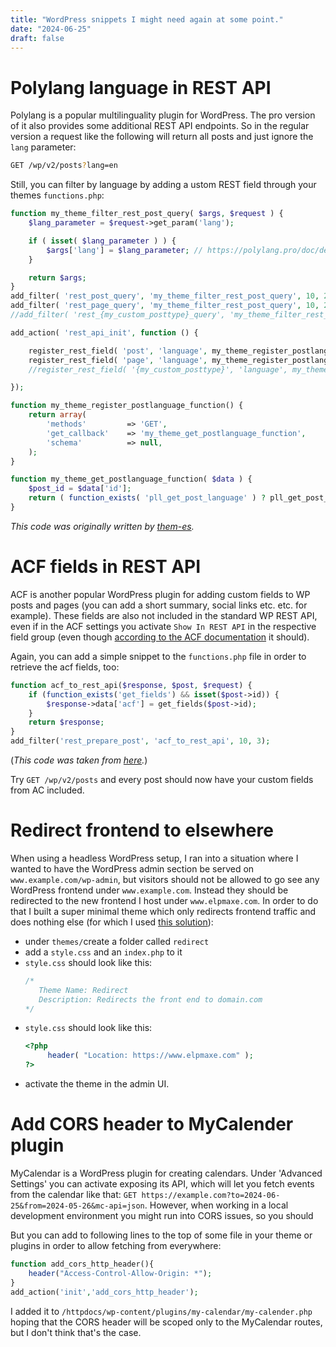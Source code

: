 ```yaml
---
title: "WordPress snippets I might need again at some point."
date: "2024-06-25"
draft: false
---
```


# Polylang language in REST API

Polylang is a popular multilinguality plugin for WordPress. The pro version of it also provides some additional REST API endpoints. So in the regular version a request like the following will return all posts and just ignore the `lang` parameter:

```sh
GET /wp/v2/posts?lang=en
```

Still, you can filter by language by adding a ustom REST field through your themes `functions.php`:

```php
function my_theme_filter_rest_post_query( $args, $request ) {
	$lang_parameter = $request->get_param('lang');

	if ( isset( $lang_parameter ) ) {
		$args['lang'] = $lang_parameter; // https://polylang.pro/doc/developpers-how-to/#query
	}

	return $args;
}
add_filter( 'rest_post_query', 'my_theme_filter_rest_post_query', 10, 2 );
add_filter( 'rest_page_query', 'my_theme_filter_rest_post_query', 10, 2 );
//add_filter( 'rest_{my_custom_posttype}_query', 'my_theme_filter_rest_post_query', 10, 2 ); // Custom posttype

add_action( 'rest_api_init', function () {

	register_rest_field( 'post', 'language', my_theme_register_postlanguage_function() );
	register_rest_field( 'page', 'language', my_theme_register_postlanguage_function() );
	//register_rest_field( '{my_custom_posttype}', 'language', my_theme_register_postlanguage_function() ); // Optional: Custom posttype

});

function my_theme_register_postlanguage_function() {
	return array(
		'methods'         => 'GET',
		'get_callback'    => 'my_theme_get_postlanguage_function',
		'schema'          => null,
	);
}

function my_theme_get_postlanguage_function( $data ) {
	$post_id = $data['id'];
	return ( function_exists( 'pll_get_post_language' ) ? pll_get_post_language( $post_id ) : null );
}
```

_This code was originally written by [them-es](https://gist.github.com/them-es/3ab1aa674fdb1829a3079f09559c8614)._

# ACF fields in REST API

ACF is another popular WordPress plugin for adding custom fields to WP posts and pages (you can add a short summary, social links etc. etc. for example). These fields are also not included in the standard WP REST API, even if in the ACF settings you activate `Show In REST API` in the respective field group (even though [according to the ACF documentation](https://www.advancedcustomfields.com/resources/wp-rest-api-integration/) it should).

Again, you can add a simple snippet to the `functions.php` file in order to retrieve the acf fields, too:

```php
function acf_to_rest_api($response, $post, $request) {
    if (function_exists('get_fields') && isset($post->id)) {
        $response->data['acf'] = get_fields($post->id);
    }
    return $response;
}
add_filter('rest_prepare_post', 'acf_to_rest_api', 10, 3);
```

(_This code was taken from [here](https://stackoverflow.com/a/57501896/20232056)._)

Try `GET /wp/v2/posts` and every post should now have your custom fields from AC included.

# Redirect frontend to elsewhere

When using a headless WordPress setup, I ran into a situation where I wanted to have the WordPress admin section be served on `www.example.com/wp-admin`, but visitors should not be allowed to go see any WordPress frontend under `www.example.com`. Instead they should be redirected to the new frontend I host under `www.elpmaxe.com`. In order to do that I built a super minimal theme which only redirects frontend traffic and does nothing else (for which I used [this solution](https://WordPress.stackexchange.com/a/17973)):

- under `themes/`create a folder called `redirect`
- add a `style.css` and an `index.php` to it
- `style.css` should look like this:
  ```php
  /*
     Theme Name: Redirect
     Description: Redirects the front end to domain.com
  */
  ```
- `style.css` should look like this:
  ```php
  <?php
       header( "Location: https://www.elpmaxe.com" );
  ?>
  ```
- activate the theme in the admin UI.

# Add CORS header to MyCalender plugin

MyCalendar is a WordPress plugin for creating calendars. Under 'Advanced Settings' you can activate exposing its API, which will let you fetch events from the calendar like that: `GET https://example.com?to=2024-06-25&from=2024-05-26&mc-api=json`. However, when working in a local development environment you might run into CORS issues, so you should

But you can add to following lines to the top of some file in your theme or plugins in order to allow fetching from everywhere:

```php
function add_cors_http_header(){
    header("Access-Control-Allow-Origin: *");
}
add_action('init','add_cors_http_header');
```

I added it to `/httpdocs/wp-content/plugins/my-calendar/my-calender.php` hoping that the CORS header will be scoped only to the MyCalendar routes, but I don't think that's the case.
